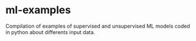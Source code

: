 # ml-examples

Compilation of examples of supervised and unsupervised ML models coded in python about differents input data.
